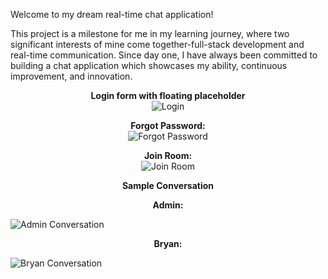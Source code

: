 ﻿Welcome to my dream real-time chat application! 

This project is a milestone for me in my learning journey, where two significant interests of mine come together-full-stack development and real-time communication. Since day one, I have always been committed to building a chat application which showcases my ability, continuous improvement, and innovation.

<p align="center">
  <strong>Login form with floating placeholder</strong>
  <br>
  <img src="https://github.com/user-attachments/assets/b639413c-ba62-41df-b596-cbe74d4e54e8" alt="Login" />
</p>

<p align="center">
  <strong>Forgot Password:</strong>
  <br>
  <img src="https://github.com/user-attachments/assets/46dfe756-5a57-4b8d-b720-c45e68881321" alt="Forgot Password" />
</p>

<p align="center">
  <strong>Join Room:</strong>
  <br>
  <img src="https://github.com/user-attachments/assets/caa88a93-9208-477a-b566-e2e5534b9c1f" alt="Join Room" />
</p>

<p align="center">
  <strong>Sample Conversation</strong>
  <br>
  <p align="center"><strong>Admin:</strong></p>
  <img src="https://github.com/user-attachments/assets/a7488485-329c-4f26-ba9a-2c89340ca4c9" alt="Admin Conversation" />
  <p align="center"><strong>Bryan:</strong></p>
  <img src="https://github.com/user-attachments/assets/8d8de5e5-1ed0-4836-a639-8b763fb3fc37" alt="Bryan Conversation" />
</p>
